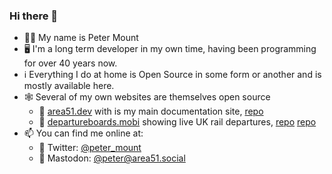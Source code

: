 ### Hi there 👋

* 👨‍💻 My name is Peter Mount
* 🖥️ I'm a long term developer in my own time, having been programming for over 40 years now.
* ℹ️ Everything I do at home is Open Source in some form or another and is mostly available here.
* 🕸️ Several of my own websites are themselves open source
  * 🔗 [area51.dev](https://area51.dev) with is my main documentation site, [repo](https://github.com/peter-mount/documentation)
  * 🔗 [departureboards.mobi](https://departureboards.mobi) showing live UK rail departures, [repo](https://github.com/peter-mount/departureboards) [repo](https://github.com/peter-mount/nre-feeds)
* 📫 You can find me online at:
  * 💬 Twitter: [@peter_mount](https://twitter.com/peter_mount)
  * 💬 Mastodon: [@peter@area51.social](https://area51.social/@peter)

<!--
**peter-mount/peter-mount** is a ✨ _special_ ✨ repository because its `README.md` (this file) appears on your GitHub profile.

Here are some ideas to get you started:

- 🔭 I’m currently working on ...
- 🌱 I’m currently learning ...
- 👯 I’m looking to collaborate on ...
- 🤔 I’m looking for help with ...
- 💬 Ask me about ...
- 📫 How to reach me: ...
- 😄 Pronouns: ...
- ⚡ Fun fact: ...
-->
